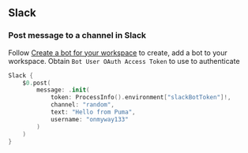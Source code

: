 ## Slack 

### Post message to a channel in Slack

Follow [Create a bot for your workspace](https://slack.com/intl/en-no/help/articles/115005265703-create-a-bot-for-your-workspace) to create, add a bot to your workspace. Obtain `Bot User OAuth Access Token` to use to authenticate

```swift
Slack {
    $0.post(
        message: .init(
            token: ProcessInfo().environment["slackBotToken"]!,
            channel: "random",
            text: "Hello from Puma",
            username: "onmyway133"
        )
    )
}
```